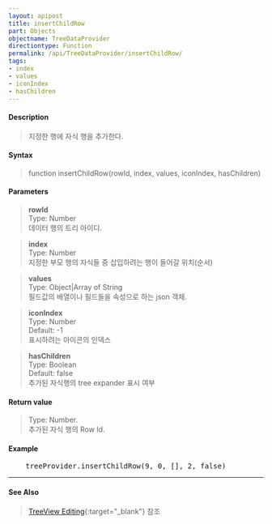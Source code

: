 ```yaml
---
layout: apipost
title: insertChildRow
part: Objects
objectname: TreeDataProvider
directiontype: Function
permalink: /api/TreeDataProvider/insertChildRow/
tags:
- index
- values
- iconIndex
- hasChildren
---
```



#### Description

> 지정한 행에 자식 행을 추가한다.    

#### Syntax

> function insertChildRow(rowId, index, values, iconIndex, hasChildren)

#### Parameters

> **rowId**  
> Type: Number  
> 데이터 행의 트리 아이디.  

> **index**  
> Type: Number  
> 지정한 부모 행의 자식들 중 삽입하려는 행이 들어갈 위치(순서)  

> **values**  
> Type: Object\|Array of String  
> 필드값의 배열이나 필드들을 속성으로 하는 json 객체.  

> **iconIndex**  
> Type: Number  
> Default: -1  
> 표시하려는 아이콘의 인덱스  

> **hasChildren**  
> Type: Boolean  
> Default: false  
> 추가된 자식행의 tree expander 표시 여부  

#### Return value

> Type: Number.  
> 추가된 자식 행의 Row Id.  

#### Example

<pre class="prettyprint">
    treeProvider.insertChildRow(9, 0, [], 2, false)
</pre>

---

#### See Also

> [TreeView Editing](http://demo.realgrid.net/Demo/TreeEditing){:target="_blank"} 참조   